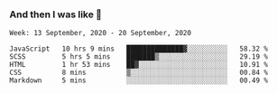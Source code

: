  ### And then I was like 🥱
<!--
**Mat2ja/Mat2ja** is a ✨ _special_ ✨ repository because its `README.md` (this file) appears on your GitHub profile.

Here are some ideas to get you started:

- 🔭 I’m currently working on ...
- 🌱 I’m currently learning ...
- 👯 I’m looking to collaborate on ...
- 🤔 I’m looking for help with ...
- 💬 Ask me about ...
- 📫 How to reach me: ...
- 😄 Pronouns: ...
- ⚡ Fun fact: ...
-->

<!--START_SECTION:waka-->
```text
Week: 13 September, 2020 - 20 September, 2020

JavaScript   10 hrs 9 mins   ██████████████▓░░░░░░░░░░   58.32 % 
SCSS         5 hrs 5 mins    ███████▒░░░░░░░░░░░░░░░░░   29.19 % 
HTML         1 hr 53 mins    ██▓░░░░░░░░░░░░░░░░░░░░░░   10.91 % 
CSS          8 mins          ▒░░░░░░░░░░░░░░░░░░░░░░░░   00.84 % 
Markdown     5 mins          ░░░░░░░░░░░░░░░░░░░░░░░░░   00.49 % 
```
<!--END_SECTION:waka-->

